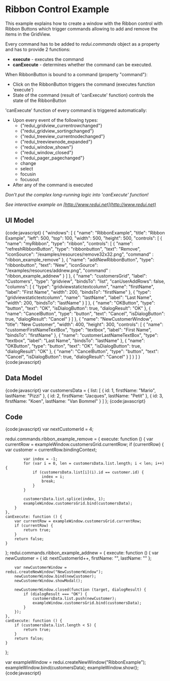 # Ribbon Control Example

This example explains how to create a window with the Ribbon control with Ribbon Buttons which trigger commands allowing to add and remove the items in the GridView.

Every command has to be added to _redui.commands_ object as a property and has to provide 2 functions:
* **execute** - executes the command
* **canExecute** - determines whether the command can be executed.

When RibbonButton is bound to a command (property "command"):
* Click on the RibbonButton triggers the command (executes function 'execute')
* State of the command (result of 'canExecute' function) controls the state of the RibbonButton

'canExecute' function of every command is triggered automatically:
* Upon every event of the following types:
	* {"redui_gridview_currentrowchanged"}
	* {"redui_gridview_sortingchanged"}
	* {"redui_treeview_currentnodechanged"}
	* {"redui_treeviewnode_expanded"}
	* {"redui_window_shown"}
	* {"redui_window_closed"}
	* {"redui_pager_pagechanged"}
	* change
	* select
	* focusin
	* focusout
* After any of the command is executed

_Don't put the complex long-running logic into 'canExecute' function!_

_See interactive example on [http://www.redui.net](http://www.redui.net)_

## UI Model

{code:javascript}
{
    "windows": [
        {
            "name": "RibbonExample",
            "title": "Ribbon Example",
            "left": 500,
            "top": 100,
            "width": 500,
            "height": 500,
            "controls": [
                {
                    "name": "myRibbon",
                    "type": "ribbon",
                    "controls": [
                        {
                            "name": "refreshRibbonButton",
                            "type": "ribbonbutton",
                            "text": "Remove",
                            "iconSource": "/examples/resources/remove32x32.png",
                            "command" : "ribbon_example_remove"
                        },
                        {
                            "name": "addNewRibbonButton",
                            "type": "ribbonbutton",
                            "text": "New",
                            "iconSource": "/examples/resources/addnew.png",
                            "command" : "ribbon_example_addnew"
                        }
                    ]
                },
                {
                    "name": "customersGrid",
                    "label": "Customers",
                    "type": "gridview",
                    "bindsTo": "list",
                    "canUserAddRows": false,
                    "columns": [
                        {
                            "type": "gridviewstatictextcolumn",
                            "name": "firstName",
                            "label": "First Name",
                            "width": 200,
                            "bindsTo": "firstName"
                        },
                        {
                            "type": "gridviewstatictextcolumn",
                            "name": "lastName",
                            "label": "Last Name",
                            "width": 200,
                            "bindsTo": "lastName"
                        }
                    ]
                },
                {
                    "name": "OKButton",
                    "type": "button",
                    "text": "OK",
                    "isDialogButton": true,
                    "dialogResult": "OK"
                },
                {
                    "name": "CancelButton",
                    "type": "button",
                    "text": "Cancel",
                    "isDialogButton": true,
                    "dialogResult": "Cancel"
                }
            ]
        },
        {
            "name": "NewCustomerWindow",
            "title": "New Customer",
            "width": 400,
            "height": 300,
            "controls": [
                {
                    "name": "customerFirstNameTextBox",
                    "type": "textbox",
                    "label": "First Name",
                    "bindsTo": "firstName"
                },
                {
                    "name": "customerLastNameTextBox",
                    "type": "textbox",
                    "label": "Last Name",
                    "bindsTo": "lastName"
                },
                {
                    "name": "OKButton",
                    "type": "button",
                    "text": "OK",
                    "isDialogButton": true,
                    "dialogResult": "OK"
                },
                {
                    "name": "CancelButton",
                    "type": "button",
                    "text": "Cancel",
                    "isDialogButton": true,
                    "dialogResult": "Cancel"
                }
            ]
        }
    ]
}
{code:javascript}

## Data Model

{code:javascript}
var customersData = {
	list: [
		{
			id: 1,
			firstName: "Mario",
			lastName: "Pizzi"
		},
		{
			id: 2,
			firstName: "Jacques",
			lastName: "Petit"
		},
		{
			id: 3,
			firstName: "Koen",
			lastName: "Van Bommel"
		}
	]
};
{code:javascript}

## Code

{code:javascript}
var nextCustomerId = 4;

redui.commands.ribbon_example_remove = {
	execute: function () {
		var currentRow = exampleWindow.customersGrid.currentRow;
		if (currentRow) {
			var customer = currentRow.bindingContext;

			var index = -1;
			for (var i = 0, len = customersData.list.length; i < len; i++) {
				if (customersData.list[i](i).id == customer.id) {
					index = i;
					break;
				}
			}

			customersData.list.splice(index, 1);
			exampleWindow.customersGrid.bind(customersData);
		}
	},
	canExecute: function () {
		var currentRow = exampleWindow.customersGrid.currentRow;
		if (currentRow) {
			return true;
		}
		return false;
	}
};
redui.commands.ribbon_example_addnew = {
	execute: function () {
		var newCustomer = {
			id: nextCustomerId++,
			firstName: "",
			lastName: ""
		};

		var newCustomerWindow = redui.createNewWindow("NewCustomerWindow");
		newCustomerWindow.bind(newCustomer);
		newCustomerWindow.showModal();

		newCustomerWindow.closed(function (target, dialogResult) {
			if (dialogResult === "OK") {
				customersData.list.push(newCustomer);
				exampleWindow.customersGrid.bind(customersData);
			}
		});
	},
	canExecute: function () {
		if (customersData.list.length < 5) {
			return true;
		}
		return false;
	}
};

var exampleWindow = redui.createNewWindow("RibbonExample");
exampleWindow.bind(customersData);
exampleWindow.show();
{code:javascript}